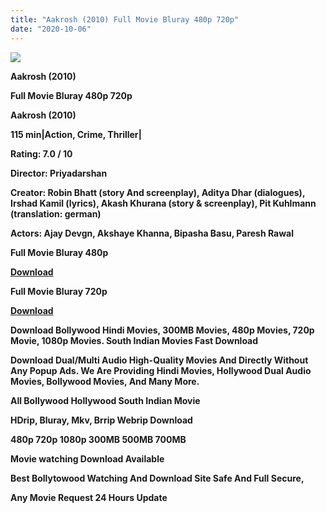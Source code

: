 ```yaml
---
title: "Aakrosh (2010) Full Movie Bluray 480p 720p"
date: "2020-10-06"
---
```


[**![](https://1.bp.blogspot.com/-8CpwUsAOtCk/X2oDVbkDiVI/AAAAAAAAAOI/0sizv2xpqCozB0QDZ6eeQyWOFWVxD4ryACLcBGAsYHQ/s16000/aakrosh.webp)**](https://1.bp.blogspot.com/-8CpwUsAOtCk/X2oDVbkDiVI/AAAAAAAAAOI/0sizv2xpqCozB0QDZ6eeQyWOFWVxD4ryACLcBGAsYHQ/s666/aakrosh.webp)

  

 **Aakrosh (2010)**

**Full Movie Bluray 480p 720p** 

**Aakrosh (2010)**

**115 min|Action, Crime, Thriller|**

**Rating: 7.0 / 10** 

**Director: Priyadarshan**

**Creator: Robin Bhatt (story And screenplay), Aditya Dhar (dialogues), Irshad Kamil (lyrics), Akash Khurana (story & screenplay), Pit Kuhlmann (translation: german)**

**Actors: Ajay Devgn, Akshaye Khanna, Bipasha Basu, Paresh Rawal**

 **Full Movie Bluray 480p** 

**[Download](https://earningkarlo.blogspot.com/2020/06/blogger-main-movie-downloading-site.html#?o=04a104360b2516de9cc9e850b3d78ba63018a035bf021f6c8ed8d6a7606bc2119074f64a53c748c0991e9eb0541d832b3bf30a208a56aa10)** 

 **Full Movie Bluray 720p** 

**[Download](https://earningkarlo.blogspot.com/2020/09/join-now.html#?o=fab5d0aaaf6a16295887699a27d453921dd41f92e89977555abeedd9fd285930633fdb3fa01b8d1457eff84ca2817e0e8fff12e9f111aaeb)** 

 **Download Bollywood Hindi Movies, 300MB Movies, 480p Movies, 720p Movie, 1080p Movies. South Indian Movies Fast Download**

**Download Dual/Multi Audio High-Quality Movies And Directly Without Any Popup Ads. We Are Providing Hindi Movies, Hollywood Dual Audio Movies, Bollywood Movies, And Many More.**

**All Bollywood Hollywood South Indian Movie**

**HDrip, Bluray, Mkv, Brrip Webrip Download**

**480p 720p 1080p 300MB 500MB 700MB**

**Movie watching Download Available**

 **Best Bollytowood Watching And Download Site Safe And Full Secure,**

 **Any Movie Request 24 Hours Update**
